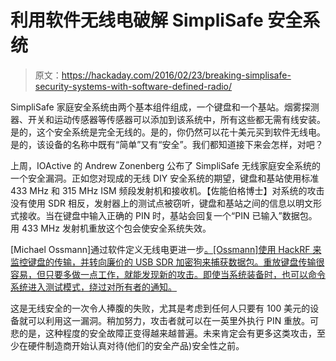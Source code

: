 # 利用软件无线电破解 SimpliSafe 安全系统

> 原文：<https://hackaday.com/2016/02/23/breaking-simplisafe-security-systems-with-software-defined-radio/>

SimpliSafe 家庭安全系统由两个基本组件组成，一个键盘和一个基站。烟雾探测器、开关和运动传感器等传感器可以添加到该系统中，所有这些都无需有线安装。是的，这个安全系统是完全无线的。是的，你仍然可以花十美元买到软件无线电。是的，该设备的名称中既有“简单”又有“安全”。我们都知道接下来会怎样，对吧？

上周，IOActive 的 Andrew Zonenberg 公布了 SimpliSafe 无线家庭安全系统的一个安全漏洞。正如您对现成的无线 DIY 安全系统的期望，键盘和基站使用标准 433 MHz 和 315 MHz ISM 频段发射机和接收机。【佐能伯格博士】对系统的攻击没有使用 SDR 相反，发射器上的测试点被窃听，键盘和基站之间的信息以明文形式接收。当在键盘中输入正确的 PIN 时，基站会回复一个“PIN 已输入”数据包。用 433 MHz 发射机重放这个包会使安全系统失效。

[Michael Ossmann]通过软件定义无线电更进一步[。[Ossmann]使用 HackRF 来监控键盘的传输，并转向廉价的 USB SDR 加密狗来捕获数据包。重放键盘传输很容易，但只要多做一点工作，就能发现新的攻击。即使当系统装备时，也可以命令系统进入测试模式，绕过对所有者的通知。](http://greatscottgadgets.com/2016/02-19-low-cost-simplisafe-attacks/)

这是无线安全的一次令人捧腹的失败，尤其是考虑到任何人只要有 100 美元的设备就可以利用这一漏洞。稍加努力，攻击者就可以在一英里外执行 PIN 重放。可悲的是，这种程度的安全故障正变得越来越普遍。未来肯定会有更多这类攻击，至少在硬件制造商开始认真对待(他们的安全产品)安全性之前。